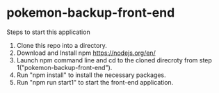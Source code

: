 # pokemon-backup-front-end

Steps to start this application
  1. Clone this repo into a directory.
  2. Download and Install npm https://nodejs.org/en/
  3. Launch npm command line and cd to the cloned direcroty from step 1("pokemon-backup-front-end").
  4. Run "npm install" to install the necessary packages.
  5. Run "npm run start1" to start the front-end application.
